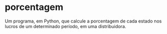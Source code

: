 # porcentagem
Um programa, em Python, que calcule a porcentagem de cada estado nos lucros de um determinado período, em uma distribuidora.
